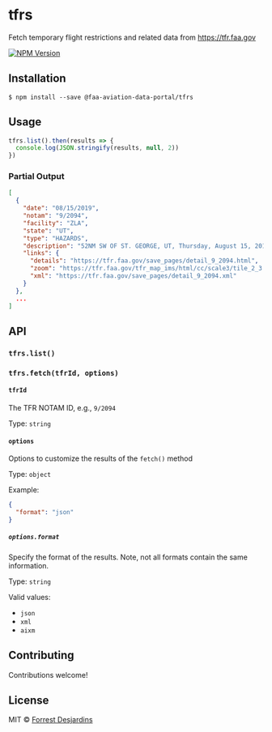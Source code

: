 # tfrs

Fetch temporary flight restrictions and related data from https://tfr.faa.gov

[![NPM Version][npm-image]][npm-url]

## Installation

```console
$ npm install --save @faa-aviation-data-portal/tfrs
```

## Usage

```js
tfrs.list().then(results => {
  console.log(JSON.stringify(results, null, 2))
})
```

### Partial Output

```json
[
  {
    "date": "08/15/2019",
    "notam": "9/2094",
    "facility": "ZLA",
    "state": "UT",
    "type": "HAZARDS",
    "description": "52NM SW OF ST. GEORGE, UT, Thursday, August 15, 2019 through Monday, September 30, 2019 UTC New  ",
    "links": {
      "details": "https://tfr.faa.gov/save_pages/detail_9_2094.html",
      "zoom": "https://tfr.faa.gov/tfr_map_ims/html/cc/scale3/tile_2_3.html",
      "xml": "https://tfr.faa.gov/save_pages/detail_9_2094.xml"
    }
  },
  ...
]
```

## API

### `tfrs.list()`

### `tfrs.fetch(tfrId, options)`

#### `tfrId`

The TFR NOTAM ID, e.g., `9/2094`

Type: `string`

#### `options`

Options to customize the results of the `fetch()` method

Type: `object`

Example:

```json
{
  "format": "json"
}
```

##### `options.format`

Specify the format of the results. Note, not all formats contain the same information.

Type: `string`

Valid values:

- `json`
- `xml`
- `aixm`

## Contributing

Contributions welcome!

## License

MIT © [Forrest Desjardins](https://github.com/fdesjardins)

[npm-url]: https://www.npmjs.com/package/@faa-aviation-data-portal/tfrs
[npm-image]: https://img.shields.io/npm/v/@faa-aviation-data-portal/tfrs.svg?style=flat
